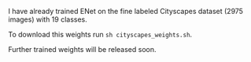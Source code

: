 I have already trained ENet on the fine labeled Cityscapes dataset (2975 images) with 19 classes.

To download this weights run `sh cityscapes_weights.sh`. 

Further trained weights will be released soon.
